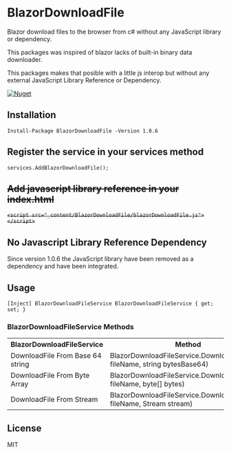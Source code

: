 # BlazorDownloadFile

Blazor download files to the browser from c# without any JavaScript library or dependency.

This packages was inspired of blazor lacks of built-in binary data downloader. 

This packages makes that posible with a little js interop but without any external JavaScript Library Reference or Dependency.

[![Nuget](https://buildstats.info/nuget/BlazorDownloadFile?v=1.0.6)](https://www.nuget.org/packages/BlazorDownloadFile)

## Installation

`Install-Package BlazorDownloadFile -Version 1.0.6`

## Register the service in your services method

`services.AddBlazorDownloadFile();`

## ~~Add javascript library reference in your index.html~~

~~`<script src="_content/BlazorDownloadFile/blazorDownloadFile.js"></script>`~~

## No Javascript Library Reference Dependency

Since version 1.0.6 the JavaScript library have been removed as a dependency and have been integrated.

## Usage

`[Inject] BlazorDownloadFileService BlazorDownloadFileService { get; set; }`

### BlazorDownloadFileService Methods

<table>
	<tr>
		<th>BlazorDownloadFileService</th>
		<th>Method</th>
	</tr>
	<tr>
		<td>DownloadFile From Base 64 string</td>
		<td>BlazorDownloadFileService.DownloadFile(string fileName, string bytesBase64)</td>
	</tr>
	<tr>
		<td>DownloadFile From Byte Array</td>
		<td>BlazorDownloadFileService.DownloadFile(string fileName, byte[] bytes)</td>
	</tr>
	<tr>
		<td>DownloadFile From Stream</td>
		<td>BlazorDownloadFileService.DownloadFile(string fileName, Stream stream)</td>
	</tr>
</table>


## License
MIT
